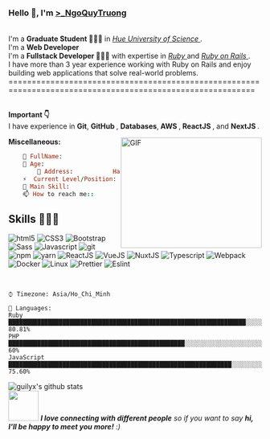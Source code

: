 
### Hello 👋, I'm [>_NgoQuyTruong](https://www.facebook.com/NgoQuyTruongg/) 

<br/>
I'm a <strong> Graduate Student </strong> 👨🏽‍💼 in <em> <a href="http://husc.hueuni.edu.vn/"> Hue University of Science </a>.</em> <br />
I'm a <strong> Web Developer </strong> <br />
I'm a <strong> Fullstack Developer </strong> 👨🏽‍💻 with expertise in <em> <a href="https://www.ruby-lang.org/"> Ruby </a> </em> and <em> <a href="https://rubyonrails.org/"> Ruby on Rails </a>.</em> <br />
I have more than 3 year experience working with Ruby on Rails and enjoy building web applications that solve real-world problems.
<span>===========================================================================================================</span>
<br/>
<br/>

<strong> Important 👇 </strong>
<br/>
I have experience in <strong> Git</strong>, <strong>GitHub </strong>, <strong> Databases</strong>,<strong> AWS </strong>,<strong> ReactJS </strong>, and <strong> NextJS </strong>. <br />



  <img align="right" alt="GIF" src="https://c.tenor.com/kFNtXOJGyooAAAAC/azura-bonk-azura.gif" width="280px" height="220px"/>
  
**Miscellaneous:**
```ruby
	🤔 FullName:                     Ngo Quy Truong,
	🔭 Age:      		         25,
        👋 Address:			 HaNoi
 	⚡  Current Level/Position:       Web Developer,
	👯 Main Skill: 		    	 Ruby on Rails, Nodejs, PHP...,
	📫 How to reach me::             📫 to ngoquytruong1999@gmail.com,
```
## Skills 👨🏻‍💻

<p>
  <img alt="html5" src="https://img.shields.io/badge/-HTML5-E34F26?style=flat-square&logo=html5&logoColor=white" />
  <img alt="CSS3" src="https://img.shields.io/badge/-CSS3-0969da?style=flat-square&logo=CSS3&logoColor=white" />
  <img alt="Bootstrap" src="https://img.shields.io/badge/-Bootstrap-8250df?style=flat-square&logo=bootstrap&logoColor=white" />
  <img alt="Sass" src="https://img.shields.io/badge/-Sass-CC6699?style=flat-square&logo=sass&logoColor=white" />
  <img alt="Javascript" src="https://img.shields.io/badge/-Javascript-EFD81D?style=flat-square&logo=javascript&logoColor=white" />
  <img alt="git" src="https://img.shields.io/badge/-Git-F05032?style=flat-square&logo=git&logoColor=white" />
  <img alt="npm" src="https://img.shields.io/badge/-NPM-CB3837?style=flat-square&logo=npm&logoColor=white" />
  <img alt="yarn" src="https://img.shields.io/badge/-Yarn-2B8EBB?style=flat-square&logo=yarn&logoColor=white" />
  <img alt="ReactJS" src="https://img.shields.io/badge/-ReactJS-5ED3F3?style=flat-square&logo=react&logoColor=white" />
  <img alt="VueJS" src="https://img.shields.io/badge/-VueJS-3FB883?style=flat-square&logo=vue.js&logoColor=white" /> 
  <img alt="NuxtJS" src="https://img.shields.io/badge/-NuxtJS-00c58e?style=flat-square&logo=nuxt.js&logoColor=white" />
  <img alt="Typescript" src="https://img.shields.io/badge/-Typescript-2F74C0?style=flat-square&logo=typescript&logoColor=white" />
  <img alt="Webpack" src="https://img.shields.io/badge/-Webpack-8DD6F9?style=flat-square&logo=webpack&logoColor=white" />
  <img alt="Docker" src="https://img.shields.io/badge/-Docker-46a2f1?style=flat-square&logo=docker&logoColor=white" />
  <img alt="Linux" src="https://img.shields.io/badge/-Linux-FCC624?style=flat-square&logo=linux&logoColor=white" />
  <img alt="Prettier" src="https://img.shields.io/badge/-Prettier-F7B93E?style=flat-square&logo=prettier&logoColor=white" />
  <img alt="Eslint" src="https://img.shields.io/badge/-Eslint-4A32C3?style=flat-square&logo=eslint&logoColor=white" />
</p>

<br/>

```text
⌚︎ Timezone: Asia/Ho_Chi_Minh

💬 Languages: 
Ruby                       ██████████████████████████████████████████████████████████████████░░░░░░░░░░░░░   80.81% 
PHP                	   █████████████████████████████████████████████████░░░░░░░░░░░░░░░░░░░░░░░░░░░░░░   60% 
JavaScript                 ██████████████████████████████████████████████████████████████░░░░░░░░░░░░░░░░░   75.60% 
```


![guilyx's github stats](https://github-readme-stats.vercel.app/api?username=chuong1928&show_icons=true&hide_border=true)
</br>
<img src="https://media.giphy.com/media/LnQjpWaON8nhr21vNW/giphy.gif" width="60"> <em><b>I love connecting with different people</b> so if you want to say <b>hi, I'll be happy to meet you more!</b> :)</em>
